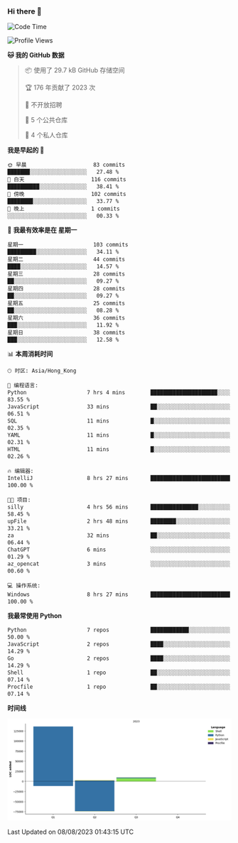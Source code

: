 ### Hi there 👋

<!--
**Mrzqd/Mrzqd** is a ✨ _special_ ✨ repository because its `README.md` (this file) appears on your GitHub profile.

Here are some ideas to get you started:

- 🔭 I’m currently working on ...
- 🌱 I’m currently learning ...
- 👯 I’m looking to collaborate on ...
- 🤔 I’m looking for help with ...
- 💬 Ask me about ...
- 📫 How to reach me: ...
- 😄 Pronouns: ...
- ⚡ Fun fact: ...
-->
<!--START_SECTION:waka-->
![Code Time](http://img.shields.io/badge/Code%20Time-120%20hrs%206%20mins-blue)

![Profile Views](http://img.shields.io/badge/%E4%B8%AA%E4%BA%BA%E8%B5%84%E6%96%99%E8%A7%82%E7%9C%8B%E6%AC%A1%E6%95%B0-82-blue)

**🐱 我的 GitHub 数据** 

> 📦  使用了 29.7 kB GitHub 存储空间 
 > 
> 🏆 176 年贡献了 2023 次
 > 
> 🚫 不开放招聘
 > 
> 📜 5 个公共仓库 
 > 
> 🔑 4 个私人仓库 
 > 
**我是早起的 🐤** 

```text
🌞 早晨                     83 commits          ███████░░░░░░░░░░░░░░░░░░   27.48 % 
🌆 白天                     116 commits         ██████████░░░░░░░░░░░░░░░   38.41 % 
🌃 傍晚                     102 commits         ████████░░░░░░░░░░░░░░░░░   33.77 % 
🌙 晚上                     1 commits           ░░░░░░░░░░░░░░░░░░░░░░░░░   00.33 % 
```
📅 **我最有效率是在 星期一** 

```text
星期一                      103 commits         █████████░░░░░░░░░░░░░░░░   34.11 % 
星期二                      44 commits          ████░░░░░░░░░░░░░░░░░░░░░   14.57 % 
星期三                      28 commits          ██░░░░░░░░░░░░░░░░░░░░░░░   09.27 % 
星期四                      28 commits          ██░░░░░░░░░░░░░░░░░░░░░░░   09.27 % 
星期五                      25 commits          ██░░░░░░░░░░░░░░░░░░░░░░░   08.28 % 
星期六                      36 commits          ███░░░░░░░░░░░░░░░░░░░░░░   11.92 % 
星期日                      38 commits          ███░░░░░░░░░░░░░░░░░░░░░░   12.58 % 
```


📊 **本周消耗时间** 

```text
🕑︎ 时区: Asia/Hong_Kong

💬 编程语言: 
Python                   7 hrs 4 mins        █████████████████████░░░░   83.55 % 
JavaScript               33 mins             ██░░░░░░░░░░░░░░░░░░░░░░░   06.51 % 
SQL                      11 mins             █░░░░░░░░░░░░░░░░░░░░░░░░   02.35 % 
YAML                     11 mins             █░░░░░░░░░░░░░░░░░░░░░░░░   02.31 % 
HTML                     11 mins             █░░░░░░░░░░░░░░░░░░░░░░░░   02.26 % 

🔥 编辑器: 
IntelliJ                 8 hrs 27 mins       █████████████████████████   100.00 % 

🐱‍💻 项目: 
silly                    4 hrs 56 mins       ███████████████░░░░░░░░░░   58.45 % 
upFile                   2 hrs 48 mins       ████████░░░░░░░░░░░░░░░░░   33.21 % 
za                       32 mins             ██░░░░░░░░░░░░░░░░░░░░░░░   06.44 % 
ChatGPT                  6 mins              ░░░░░░░░░░░░░░░░░░░░░░░░░   01.29 % 
az_opencat               3 mins              ░░░░░░░░░░░░░░░░░░░░░░░░░   00.60 % 

💻 操作系统: 
Windows                  8 hrs 27 mins       █████████████████████████   100.00 % 
```

**我最常使用 Python** 

```text
Python                   7 repos             ████████████░░░░░░░░░░░░░   50.00 % 
JavaScript               2 repos             ████░░░░░░░░░░░░░░░░░░░░░   14.29 % 
Go                       2 repos             ████░░░░░░░░░░░░░░░░░░░░░   14.29 % 
Shell                    1 repo              ██░░░░░░░░░░░░░░░░░░░░░░░   07.14 % 
Procfile                 1 repo              ██░░░░░░░░░░░░░░░░░░░░░░░   07.14 % 
```



**时间线**

![Lines of Code chart](https://raw.githubusercontent.com/Mrzqd/Mrzqd/main/assets/bar_graph.png)


 Last Updated on 08/08/2023 01:43:15 UTC
<!--END_SECTION:waka-->
